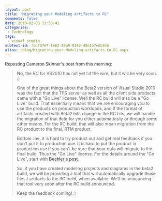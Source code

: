 ```yaml
---
layout: post
title: "Migrating your Modeling artifacts to RC"
comments: false
date: 2010-02-08 13:30:41
categories:
 - Technology
tags:
 - visual studio
subtext-id: fcdf37e7-1e62-49a9-8162-48e1b7e6b44b
alias: /blog/Migrating-your-Modeling-artifacts-to-RC.aspx
---
```



Reposting Cameron Skinner's post from this morning:

> No, the RC for VS2010 has not yet hit the wire, but it will be very soon. :)
> 
> One of the great things about the Beta2 version of Visual Studio 2010 was the fact that the TFS server as well as all the client side products came with a "Go Live" license. Well the RC build will also be a "Go Live" build. That essentially means that we are encouraging you to use the products on production workloads, and if the format of artifacts created with Beta2 bits change in the RC bits, we will handle the migration of that data for you either automatically or through some other means. For the RC build, that will also mean migration from the RC product to the final, RTM product.
> 
> Bottom line, it is hard to try product out and get real feedback if you don't put it to production use. It is hard to put the product in production use if you can't be sure that your data will migrate to the final build. Thus the "Go Live" license. For the details around the "Go Live", start with [Beehler's post](http://blogs.msdn.com/jeffbe/archive/2010/02/08/going-live-with-the-visual-studio-2010-release-candidate.aspx).
> 
> So, if you have created modeling projects and diagrams in the beta2 build, we will be providing a tool that will automatically upgrade those files / artifacts to the RC build, when available. We'll be announcing that tool very soon after the RC build announced.
> 
> Keep the feedback coming! :)
